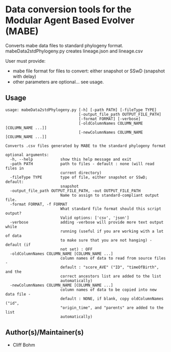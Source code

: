 # Data conversion tools for the Modular Agent Based Evolver (MABE)

Converts mabe data files to standard phylogeny format.
mabeData2stdPhylogeny.py creates lineage.json and lineage.csv

User must provide:
<ul>
  <li>mabe file format for files to convert: either snapshot or SSwD (snapshot with delay)</li>
  <li>other parameters are optional... see usage.</li>
</ul>

## Usage

```
usage: mabeData2stdPhylogeny.py [-h] [-path PATH] [-fileType TYPE]
                                [-output_file_path OUTPUT_FILE_PATH]
                                [-format FORMAT] [-verbose]
                                [-oldColumnNames COLUMN_NAME [COLUMN_NAME ...]]
                                [-newColumnNames COLUMN_NAME [COLUMN_NAME ...]]

Converts .csv files generated by MABE to the standard phylogeny format

optional arguments:
  -h, --help            show this help message and exit
  -path PATH            path to files - default : none (will read files in
                        current directory)
  -fileType TYPE        type of file, either snapshot or SSwD; default:
                        snapshot
  -output_file_path OUTPUT_FILE_PATH, -out OUTPUT_FILE_PATH
                        Name to assign to standard-compliant output file.
  -format FORMAT, -f FORMAT
                        What standard file format should this script output?
                        Valid options: ['csv', 'json']
  -verbose              adding -verbose will provide more text output while
                        running (useful if you are working with a lot of data
                        to make sure that you are not hanging) - default (if
                        not set) : OFF
  -oldColumnNames COLUMN_NAME [COLUMN_NAME ...]
                        column names of data to read from source files -
                        default : "score_AVE" ("ID", "timeOfBirth", and the
                        correct ancestors list are added to the list
                        automatically)
  -newColumnNames COLUMN_NAME [COLUMN_NAME ...]
                        column names of data to be copied into new data file -
                        default : NONE, if blank, copy oldColumnNames ("id",
                        "origin_time", and "parents" are added to the list
                        automatically)
```
## Author(s)/Maintainer(s)

- Cliff Bohm
